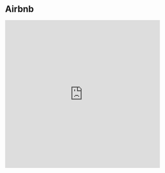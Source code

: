 # Airbnb

<iframe width="100%" height="480" src="https://www.youtube.com/embed/iokqkMfyIfo" title="Data Engineering At Airbnb Case Study | #063" frameborder="0" allow="accelerometer; autoplay; clipboard-write; encrypted-media; gyroscope; picture-in-picture" allowfullscreen></iframe>